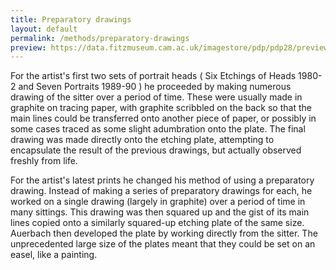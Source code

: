 ```yaml
---
title: Preparatory drawings
layout: default
permalink: /methods/preparatory-drawings
preview: https://data.fitzmuseum.cam.ac.uk/imagestore/pdp/pdp28/preview_P_22_2000.jpg
---
```

For the artist's first two sets of portrait heads ( Six Etchings of Heads 1980-2 and Seven Portraits 1989-90 ) he proceeded by making numerous drawing of the sitter over a period of time. These were usually made in graphite on tracing paper, with graphite scribbled on the back so that the main lines could be transferred onto another piece of paper, or possibly in some cases traced as some slight adumbration onto the plate. The final drawing was made directly onto the etching plate, attempting to encapsulate the result of the previous drawings, but actually observed freshly from life.

For the artist's latest prints he changed his method of using a preparatory drawing. Instead of making a series of preparatory drawings for each, he worked on a single drawing (largely in graphite) over a period of time in many sittings. This drawing was then squared up and the gist of its main lines copied onto a similarly squared-up etching plate of the same size. Auerbach then developed the plate by working directly from the sitter. The unprecedented large size of the plates meant that they could be set on an easel, like a painting.
